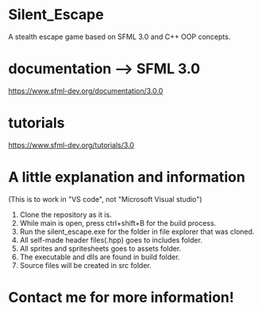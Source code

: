 # Silent_Escape
A stealth escape game based on SFML 3.0 and C++ OOP concepts.

# documentation --> SFML 3.0
https://www.sfml-dev.org/documentation/3.0.0

# tutorials
https://www.sfml-dev.org/tutorials/3.0

# A little explanation and information
(This is to work in "VS code", not "Microsoft Visual studio")

1. Clone the repository as it is.
2. While main is open, press ctrl+shift+B for the build process.
3. Run the silent_escape.exe for the folder in file explorer that was cloned. 
4. All self-made header files(.hpp) goes to includes folder.
5. All sprites and spritesheets goes to assets folder. 
6. The executable and dlls are found in build folder.
7. Source files will be created in src folder.

# Contact me for more information!


